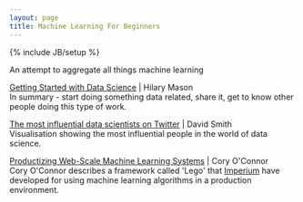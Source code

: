 ```yaml
---
layout: page
title: Machine Learning For Beginners
---
```

{% include JB/setup %}

An attempt to aggregate all things machine learning

[Getting Started with Data Science](http://bit.ly/12NLNHG) | Hilary Mason  
In summary - start doing something data related, share it, get to know other people doing this type of work.

[The most influential data scientists on Twitter](http://bit.ly/TxRrsG) | David Smith  
Visualisation showing the most influential people in the world of data science.

[Productizing Web-Scale Machine Learning Systems](http://bit.ly/YwwRsD) | Cory O'Connor  
Cory O'Connor describes a framework called 'Lego' that [Imperium](http://www.imperium.com/) have developed for using machine learning algorithms in a production environment.